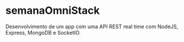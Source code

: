 # semanaOmniStack

Desenvolvimento de um app com uma API REST real time com NodeJS, Express, MongoDB e SocketIO.